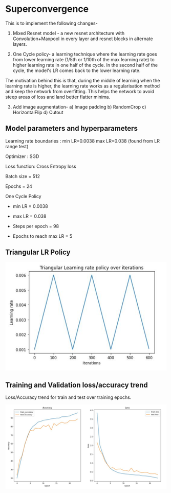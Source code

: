 # Superconvergence

This is to implement the following changes-

1. Mixed Resnet model - a new resnet architecture with Convolution+Maxpool in every layer and resnet blocks in alternate layers.

2. One Cycle policy- a learning technique where the learning rate goes from lower learning rate (1/5th or 1/10th of the max learning rate) to higher learning rate in one half of the cycle. In the second half of the cycle, the model's LR comes back to the lower learning rate.

The motivation behind this is that, during the middle of learning when the learning rate is higher, the learning rate
works as a regularisation method and keep the network from overfitting. This helps the network to avoid steep areas
of loss and land better flatter minima.

3. Add image augmentation- a) Image padding  b) RandomCrop  c) HorizontalFlip  d) Cutout  


## Model parameters and hyperparameters

Learning rate boundaries : min LR=0.0038 max LR=0.038 (found from LR range test)

Optimizer : SGD

Loss function: Cross Entropy loss

Batch size = 512

Epochs = 24

One Cycle Policy

- min LR = 0.0038

- max LR = 0.038

- Steps per epoch = 98

- Epochs to reach max LR = 5



## Triangular LR Policy

![](https://github.com/Shashank-Holla/TSAI-EVA4/blob/master/Session11_Superconvergence/imgs/CyclicTriangle.JPG)


## Training and Validation loss/accuracy trend

Loss/Accuracy trend for train and test over training epochs.

![](https://github.com/Shashank-Holla/TSAI-EVA4/blob/master/Session11_Superconvergence/imgs/TrainTestAccLoss.JPG)

